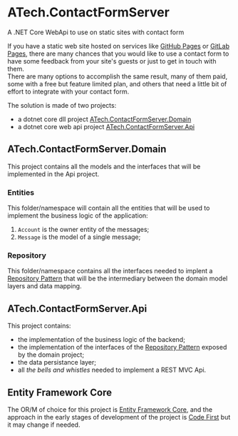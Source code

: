 # ATech.ContactFormServer

A .NET Core WebApi to use on static sites with contact form

If you have a static web site hosted on services like [GitHub Pages](https://pages.github.com/) or [GitLab Pages](https://docs.gitlab.com/ee/user/project/pages/), there are many chances that you would like to use a contact form to have some feedback from your site's guests or just to get in touch with them.  
There are many options to accomplish the same result, many of them paid, some with a free but feature limited plan, and others that need a little bit of effort to integrate with your contact form.

The solution is made of two projects:

- a dotnet core dll project [ATech.ContactFormServer.Domain](#atechcontactformserverdomain)
- a dotnet core web api project [ATech.ContactFormServer.Api](#atechcontactformserverapi)

## ATech.ContactFormServer.Domain

This project contains all the models and the interfaces that will be implemented in the Api project.

### Entities

This folder/namespace will contain all the entities that will be used to implement the business logic of the application:

1. `Account` is the owner entity of the messages;
2. `Message` is the model of a single message;

### Repository

This folder/namespace contains all the interfaces needed to implent a [Repository Pattern](https://docs.microsoft.com/it-it/dotnet/architecture/microservices/microservice-ddd-cqrs-patterns/infrastructure-persistence-layer-design) that will be the intermediary between the domain model layers and data mapping.

## ATech.ContactFormServer.Api

This project contains:

- the implementation of the business logic of the backend;
- the implementation of the interfaces of the [Repository Pattern](https://docs.microsoft.com/it-it/dotnet/architecture/microservices/microservice-ddd-cqrs-patterns/infrastructure-persistence-layer-design) exposed by the domain project;
- the data persistance layer;
- all *the bells and whistles* needed to implement a REST MVC Api.

## Entity Framework Core

The OR/M of choice for this project is [Entity Framework Core](https://docs.microsoft.com/it-it/ef/core/), and the approach in the early stages of development of the project is [Code First](https://docs.microsoft.com/it-it/aspnet/core/data/ef-mvc/intro?view=aspnetcore-3.1) but it may change if needed.